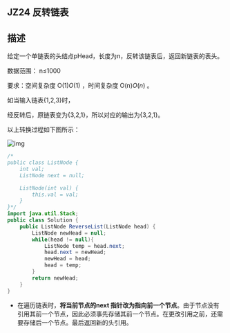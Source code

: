 ## JZ24 反转链表

## 描述

给定一个单链表的头结点pHead，长度为n，反转该链表后，返回新链表的表头。

数据范围： n≤1000

要求：空间复杂度 O(1)*O*(1) ，时间复杂度 O(n)*O*(*n*) 。

如当输入链表{1,2,3}时，

经反转后，原链表变为{3,2,1}，所以对应的输出为{3,2,1}。

以上转换过程如下图所示：

![img](https://uploadfiles.nowcoder.com/images/20211014/423483716_1634206291971/4A47A0DB6E60853DEDFCFDF08A5CA249)

```java
/*
public class ListNode {
    int val;
    ListNode next = null;

    ListNode(int val) {
        this.val = val;
    }
}*/
import java.util.Stack;
public class Solution {
    public ListNode ReverseList(ListNode head) {
        ListNode newHead = null;
        while(head != null){
            ListNode temp = head.next;
            head.next = newHead;
            newHead = head;
            head = temp;
        }      
        return newHead;
    }   
}
```

- 在遍历链表时，**将当前节点的next 指针改为指向前一个节点**。由于节点没有引用其前一个节点，因此必须事先存储其前一个节点。在更改引用之前，还需要存储后一个节点。最后返回新的头引用。

 